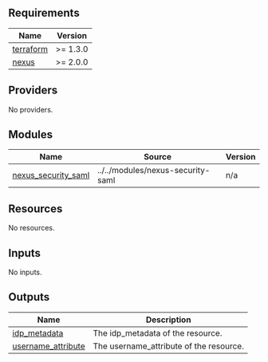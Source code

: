 ## Requirements

| Name | Version |
|------|---------|
| <a name="requirement_terraform"></a> [terraform](#requirement\_terraform) | >= 1.3.0 |
| <a name="requirement_nexus"></a> [nexus](#requirement\_nexus) | >= 2.0.0 |

## Providers

No providers.

## Modules

| Name | Source | Version |
|------|--------|---------|
| <a name="module_nexus_security_saml"></a> [nexus\_security\_saml](#module\_nexus\_security\_saml) | ../../modules/nexus-security-saml | n/a |

## Resources

No resources.

## Inputs

No inputs.

## Outputs

| Name | Description |
|------|-------------|
| <a name="output_idp_metadata"></a> [idp\_metadata](#output\_idp\_metadata) | The idp\_metadata of the resource. |
| <a name="output_username_attribute"></a> [username\_attribute](#output\_username\_attribute) | The username\_attribute of the resource. |
